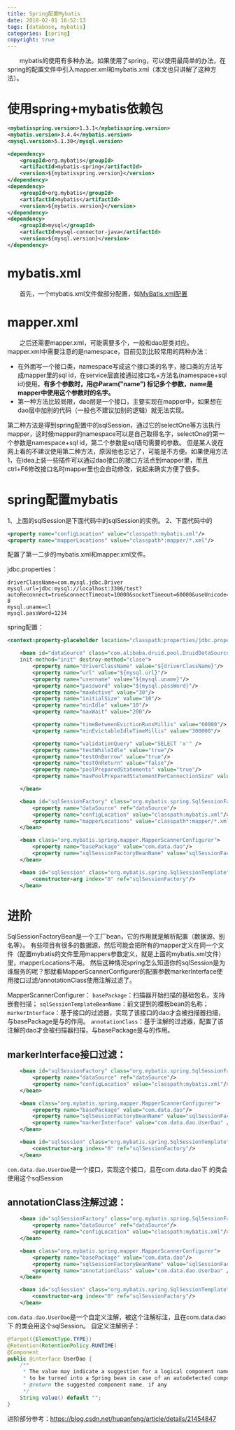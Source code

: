 ```yaml
---
title: Spring配置Mybatis
date: 2018-02-01 16:52:13
tags: [database, mybatis]
categories: [spring]
copyright: true
---
```

　　mybatis的使用有多种办法。如果使用了spring，可以使用最简单的办法，在spring的配置文件中引入mapper.xml和mybatis.xml（本文也只讲解了这种方法）。
# 使用spring+mybatis依赖包
```xml
<mybatisspring.version>1.3.1</mybatisspring.version>
<mybatis.version>3.4.4</mybatis.version>
<mysql.version>5.1.30</mysql.version>

<dependency>
    <groupId>org.mybatis</groupId>
    <artifactId>mybatis-spring</artifactId>
    <version>${mybatisspring.version}</version>
</dependency>
<dependency>
    <groupId>org.mybatis</groupId>
    <artifactId>mybatis</artifactId>
    <version>${mybatis.version}</version>
</dependency>
<dependency>
    <groupId>mysql</groupId>
    <artifactId>mysql-connector-java</artifactId>
    <version>${mysql.version}</version>
</dependency>
```
# mybatis.xml
　　首先，一个mybatis.xml文件做部分配置，如[MyBatis.xml配置](/2018/03/29/Mybatis-xml配置/)
# mapper.xml
　　之后还需要mapper.xml，可能需要多个，一般和dao层类对应。
mapper.xml中需要注意的是namespace，目前见到比较常用的两种办法：
* 在外面写一个接口类，namespace写成这个接口类的名字，接口类的方法写成mapper里的sql id，在service层直接通过接口名+方法名(namespace+sql id)使用。<strong>有多个参数时，用@Param("name") 标记多个参数，name是mapper中使用这个参数时的名字。</strong>
* 第一种方法比较局限，dao层是一个接口，主要实现在mapper中，如果想在dao层中加别的代码（一般也不建议加别的逻辑）就无法实现。

第二种方法是得到spring配置中的sqlSession，通过它的selectOne等方法执行mapper，这时候mapper的namespace可以是自己取得名字，selectOne的第一个参数是namespace+sql id，第二个参数是sql语句需要的参数。
但是某人说在网上看的不建议使用第二种方法，原因他也忘记了，可能是不方便。如果使用方法1，在idea上装一些插件可以通过dao接口的接口方法点到mapper里，而且ctrl+F6修改接口名时mapper里也会自动修改，说起来确实方便了很多。

# spring配置mybatis
1、上面的sqlSession是下面代码中的sqlSession的实例。
2、下面代码中的
```xml
<property name="configLocation" value="classpath:mybatis.xml"/>
<property name="mapperLocations" value="classpath*:mapper/*.xml"/>
```
配置了第一二步的mybatis.xml和mapper.xml文件。

jdbc.properties：
``` 
driverClassName=com.mysql.jdbc.Driver
mysql.url=jdbc:mysql://localhost:3306/test?autoReconnect=true&connectTimeout=10000&socketTimeout=60000&useUnicode=true&characterEncoding=UTF-8
mysql.uname=cl
mysql.passWord=1234
```
spring配置：
```xml
<context:property-placeholder location="classpath:properties/jdbc.properties" ignore-unresolvable="true"/>

    <bean id="dataSource" class="com.alibaba.druid.pool.DruidDataSource"
    init-method="init" destroy-method="close">
        <property name="driverClassName" value="${driverClassName}"/>
        <property name="url" value="${mysql.url}"/>
        <property name="username" value="${mysql.uname}"/>
        <property name="password" value="${mysql.passWord}"/>
        <property name="maxActive" value="30"/>
        <property name="initialSize" value="10"/>
        <property name="minIdle" value="10"/>
        <property name="maxWait" value="200"/>

        <property name="timeBetweenEvictionRunsMillis" value="60000"/>
        <property name="minEvictableIdleTimeMillis" value="300000"/>

        <property name="validationQuery" value="SELECT 'x'" />
        <property name="testWhileIdle" value="true"/>
        <property name="testOnBorrow" value="true"/>
        <property name="testOnReturn" value="false"/>
        <property name="poolPreparedStatements" value="true"/>
        <property name="maxPoolPreparedStatementPerConnectionSize" value="20"/>

    </bean>

    <bean id="sqlSessionFactory" class="org.mybatis.spring.SqlSessionFactoryBean">
        <property name="dataSource" ref="dataSource"/>
        <property name="configLocation" value="classpath:mybatis.xml"/>
        <property name="mapperLocations" value="classpath*:mapper/*.xml"/>
    </bean>

    <bean class="org.mybatis.spring.mapper.MapperScannerConfigurer">
        <property name="basePackage" value="com.data.dao"/>
        <property name="sqlSessionFactoryBeanName" value="sqlSessionFactory"/>
    </bean>

    <bean id="sqlSession" class="org.mybatis.spring.SqlSessionTemplate">
        <constructor-arg index="0" ref="sqlSessionFactory"/>
    </bean>
```
# 进阶
SqlSessionFactoryBean是一个工厂bean，它的作用就是解析配置（数据源、别名等）。
有些项目有很多的数据源，然后可能会把所有的mapper定义在同一个文件（配置mybatis的文件里用mappers参数定义，就是上面的mybatis.xml文件）里，mapperLocations不用。
然后这种情况spring怎么知道你的sqlSession是为谁服务的呢？那就看MapperScannerConfigurer的配置参数markerInterface使用接口过滤/annotationClass使用注解过滤了。

MapperScannerConfigurer：
`basePackage`：扫描器开始扫描的基础包名，支持嵌套扫描；
`sqlSessionTemplateBeanName`：前文提到的模板bean的名称；
`markerInterface`：基于接口的过滤器，实现了该接口的dao才会被扫描器扫描，与basePackage是与的作用。
`annotationClass`：基于注解的过滤器，配置了该注解的dao才会被扫描器扫描，与basePackage是与的作用。

## markerInterface接口过滤：
```xml
    <bean id="sqlSessionFactory" class="org.mybatis.spring.SqlSessionFactoryBean">
        <property name="dataSource" ref="dataSource"/>
        <property name="configLocation" value="classpath:mybatis.xml"/>
    </bean>

    <bean class="org.mybatis.spring.mapper.MapperScannerConfigurer">
        <property name="basePackage" value="com.data.dao"/>
        <property name="sqlSessionFactoryBeanName" value="sqlSessionFactory"/>
        <property name="markerInterface" value="com.data.dao.UserDao" />  
    </bean>

    <bean id="sqlSession" class="org.mybatis.spring.SqlSessionTemplate">
        <constructor-arg index="0" ref="sqlSessionFactory"/>
    </bean>
```
`com.data.dao.UserDao`是一个接口，实现这个接口，且在com.data.dao下 的类会使用这个sqlSession

## annotationClass注解过滤：
```xml
    <bean id="sqlSessionFactory" class="org.mybatis.spring.SqlSessionFactoryBean">
        <property name="dataSource" ref="dataSource"/>
        <property name="configLocation" value="classpath:mybatis.xml"/>
    </bean>

    <bean class="org.mybatis.spring.mapper.MapperScannerConfigurer">
        <property name="basePackage" value="com.data.dao"/>
        <property name="sqlSessionFactoryBeanName" value="sqlSessionFactory"/>
        <property name="annotationClass" value="com.data.dao.UserDao" />  
    </bean>

    <bean id="sqlSession" class="org.mybatis.spring.SqlSessionTemplate">
        <constructor-arg index="0" ref="sqlSessionFactory"/>
    </bean>
```
`com.data.dao.UserDao`是一个自定义注解，被这个注解标注，且在com.data.dao下 的类会用这个sqlSession。
自定义注解例子：
```java
@Target({ElementType.TYPE})
@Retention(RetentionPolicy.RUNTIME)
@Component
public @interface UserDao {
    /**
     * The value may indicate a suggestion for a logical component name,
     * to be turned into a Spring bean in case of an autodetected component.
     * @return the suggested component name, if any
     */
    String value() default "";
}
```
进阶部分参考：https://blog.csdn.net/hupanfeng/article/details/21454847